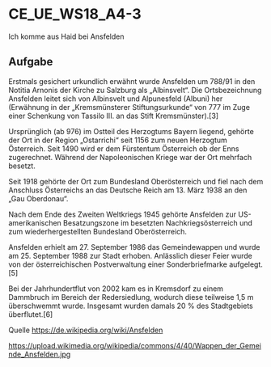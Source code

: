 # CE_UE_WS18_A4-3

Ich komme aus Haid bei Ansfelden

## Aufgabe
Erstmals gesichert urkundlich erwähnt wurde Ansfelden um 788/91 in den Notitia Arnonis der Kirche zu Salzburg als „Albinsvelt“. Die Ortsbezeichnung Ansfelden leitet sich von Albinsvelt und Alpunesfeld (Albuni) her (Erwähnung in der „Kremsmünsterer Stiftungsurkunde“ von 777 im Zuge einer Schenkung von Tassilo III. an das Stift Kremsmünster).[3]

Ursprünglich (ab 976) im Ostteil des Herzogtums Bayern liegend, gehörte der Ort in der Region „Ostarrichi“ seit 1156 zum neuen Herzogtum Österreich. Seit 1490 wird er dem Fürstentum Österreich ob der Enns zugerechnet. Während der Napoleonischen Kriege war der Ort mehrfach besetzt.

Seit 1918 gehörte der Ort zum Bundesland Oberösterreich und fiel nach dem Anschluss Österreichs an das Deutsche Reich am 13. März 1938 an den „Gau Oberdonau“.

Nach dem Ende des Zweiten Weltkriegs 1945 gehörte Ansfelden zur US-amerikanischen Besatzungszone im besetzten Nachkriegsösterreich und zum wiederhergestellten Bundesland Oberösterreich.

Ansfelden erhielt am 27. September 1986 das Gemeindewappen und wurde am 25. September 1988 zur Stadt erhoben. Anlässlich dieser Feier wurde von der österreichischen Postverwaltung einer Sonderbriefmarke aufgelegt.[5]

Bei der Jahrhundertflut von 2002 kam es in Kremsdorf zu einem Dammbruch im Bereich der Redersiedlung, wodurch diese teilweise 1,5 m überschwemmt wurde. Insgesamt wurden damals 20 % des Stadtgebiets überflutet.[6]

Quelle https://de.wikipedia.org/wiki/Ansfelden

https://upload.wikimedia.org/wikipedia/commons/4/40/Wappen_der_Gemeinde_Ansfelden.jpg